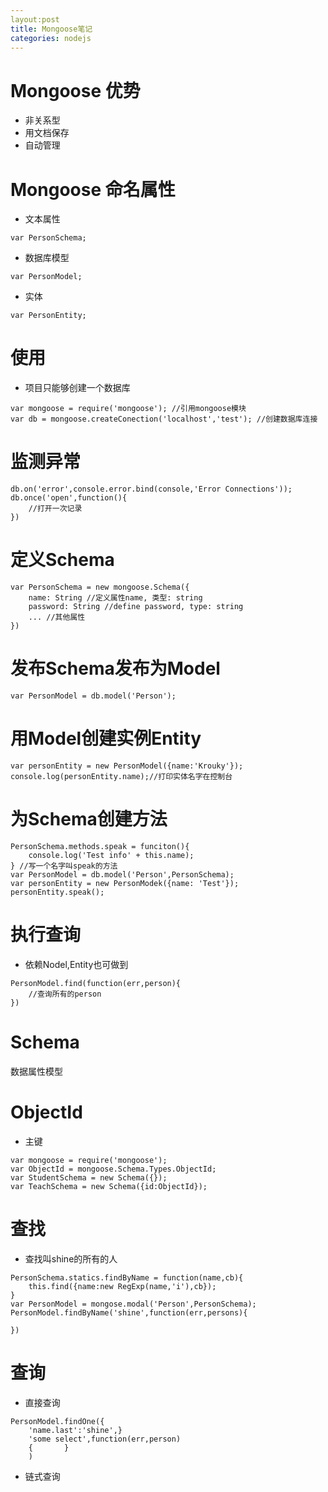 ```yaml
---
layout:post
title: Mongoose笔记
categories: nodejs
---
```

# Mongoose 优势
- 非关系型
- 用文档保存
- 自动管理

# Mongoose 命名属性
  - 文本属性
    
```
var PersonSchema;
```
- 数据库模型

```
var PersonModel;
```
- 实体

```
var PersonEntity;
```

# 使用
- 项目只能够创建一个数据库

```
var mongoose = require('mongoose'); //引用mongoose模块
var db = mongoose.createConection('localhost','test'); //创建数据库连接
```

# 监测异常

```
db.on('error',console.error.bind(console,'Error Connections'));
db.once('open',function(){
    //打开一次记录
})
```

# 定义Schema

```
var PersonSchema = new mongoose.Schema({
    name: String //定义属性name, 类型: string
    password: String //define password, type: string
    ... //其他属性
})
```

# 发布Schema发布为Model

```
var PersonModel = db.model('Person');
```

# 用Model创建实例Entity

```
var personEntity = new PersonModel({name:'Krouky'});
console.log(personEntity.name);//打印实体名字在控制台
```

# 为Schema创建方法

```
PersonSchema.methods.speak = funciton(){
    console.log('Test info' + this.name);
} //写一个名字叫speak的方法
var PersonModel = db.model('Person',PersonSchema);
var personEntity = new PersonModek({name: 'Test'});
personEntity.speak();
```

# 执行查询
- 依赖Nodel,Entity也可做到

```
PersonModel.find(function(err,person){
    //查询所有的person
})
```

# Schema
数据属性模型

# ObjectId
- 主键

```
var mongoose = require('mongoose');
var ObjectId = mongoose.Schema.Types.ObjectId;
var StudentSchema = new Schema({});
var TeachSchema = new Schema({id:ObjectId});
```

# 查找
- 查找叫shine的所有的人

```
PersonSchema.statics.findByName = function(name,cb){
    this.find({name:new RegExp(name,'i'),cb});
}
var PersonModel = mongose.modal('Person',PersonSchema);
PersonModel.findByName('shine',function(err,persons){
    
})
```

# 查询
- 直接查询

```
PersonModel.findOne({
    'name.last':'shine',}
    'some select',function(err,person)
    {       }
    )
```

- 链式查询

